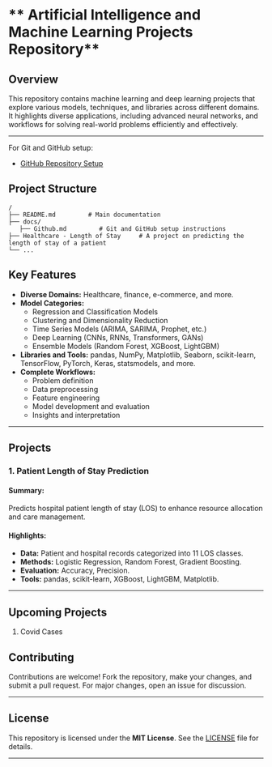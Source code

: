 # ** Artificial Intelligence and Machine Learning Projects Repository**

## **Overview**
This repository contains machine learning and deep learning projects that explore various models, techniques, and libraries across different domains. It highlights diverse applications, including advanced neural networks, and workflows for solving real-world problems efficiently and effectively.

---

For Git and GitHub setup:
- [GitHub Repository Setup](./docs/Github.md)

## **Project Structure**

```plaintext
/
├── README.md         # Main documentation
├── docs/
   ├── Github.md         # Git and GitHub setup instructions
├── Healthcare - Length of Stay     # A project on predicting the length of stay of a patient
└── ...
```

## **Key Features**

- **Diverse Domains:** Healthcare, finance, e-commerce, and more.
- **Model Categories:**
  - Regression and Classification Models
  - Clustering and Dimensionality Reduction
  - Time Series Models (ARIMA, SARIMA, Prophet, etc.)
  - Deep Learning (CNNs, RNNs, Transformers, GANs)
  - Ensemble Models (Random Forest, XGBoost, LightGBM)
- **Libraries and Tools:** pandas, NumPy, Matplotlib, Seaborn, scikit-learn, TensorFlow, PyTorch, Keras, statsmodels, and more.
- **Complete Workflows:**
  - Problem definition
  - Data preprocessing
  - Feature engineering
  - Model development and evaluation
  - Insights and interpretation

---

## **Projects**

### **1. Patient Length of Stay Prediction**

#### **Summary:**
Predicts hospital patient length of stay (LOS) to enhance resource allocation and care management.

#### **Highlights:**
- **Data:** Patient and hospital records categorized into 11 LOS classes.
- **Methods:** Logistic Regression, Random Forest, Gradient Boosting.
- **Evaluation:** Accuracy, Precision.
- **Tools:** pandas, scikit-learn, XGBoost, LightGBM, Matplotlib.

---

## **Upcoming Projects**

1. Covid Cases

## **Contributing**
Contributions are welcome! Fork the repository, make your changes, and submit a pull request. For major changes, open an issue for discussion.

---

## **License**
This repository is licensed under the **MIT License**. See the [LICENSE](./LICENSE) file for details.

---
